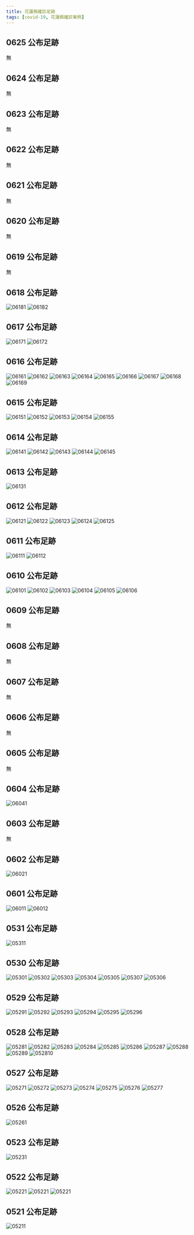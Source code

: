 ```yaml
---
title: 花蓮縣確診足跡
tags: [covid-19, 花蓮縣確診案例]
---
```

## 0625 公布足跡
無
## 0624 公布足跡
無
## 0623 公布足跡
無
## 0622 公布足跡
無
## 0621 公布足跡
無
## 0620 公布足跡
無
## 0619 公布足跡
無
## 0618 公布足跡
![06181](https://scontent.ftpe7-3.fna.fbcdn.net/v/t1.6435-9/195533633_4245404378831424_7872173763837863061_n.jpg?_nc_cat=102&ccb=1-3&_nc_sid=730e14&_nc_ohc=MV-k7vcb_PwAX8Hcvs-&_nc_ht=scontent.ftpe7-3.fna&oh=75e6f5838b7738fe86380e5602966ce1&oe=60D1AA6A)
![06182](https://scontent.ftpe7-1.fna.fbcdn.net/v/t1.6435-9/195853277_4245404398831422_3685732126353423202_n.jpg?_nc_cat=100&ccb=1-3&_nc_sid=730e14&_nc_ohc=-cbBbiFauKcAX9CqwBl&_nc_ht=scontent.ftpe7-1.fna&oh=bb4b996ebf41c70baa6bf6e7efd6cd5f&oe=60D0BF11)
## 0617 公布足跡
![06171](https://scontent.ftpe7-3.fna.fbcdn.net/v/t1.6435-9/131382399_4242493275789201_1495548716611951041_n.jpg?_nc_cat=103&ccb=1-3&_nc_sid=730e14&_nc_ohc=emXdrJKZTAgAX9rZY6F&_nc_ht=scontent.ftpe7-3.fna&oh=f267c2d3b0cd5678a6c14315756df55f&oe=60CF937E)
![06172](https://scontent.ftpe7-1.fna.fbcdn.net/v/t1.6435-9/194474225_4242493289122533_4384156748041141762_n.jpg?_nc_cat=100&ccb=1-3&_nc_sid=730e14&_nc_ohc=jp4OH4Cky2kAX99Mfh5&_nc_ht=scontent.ftpe7-1.fna&oh=71a1f569309eaf4409c570d9d7dda9b1&oe=60CF3839)
## 0616 公布足跡
![06161](https://scontent.ftpe7-1.fna.fbcdn.net/v/t1.6435-9/200930784_4239847382720457_6094045290758625377_n.jpg?_nc_cat=110&ccb=1-3&_nc_sid=730e14&_nc_ohc=_cdxT9ipra0AX83oTrk&_nc_ht=scontent.ftpe7-1.fna&oh=25a6940f7b17fc39478f602188a6bd53&oe=60CEF81A)
![06162](https://scontent.ftpe7-1.fna.fbcdn.net/v/t1.6435-9/195130048_4239847409387121_3964836412637481095_n.jpg?_nc_cat=106&ccb=1-3&_nc_sid=730e14&_nc_ohc=N3FWt0UrTlUAX-G3fgV&_nc_ht=scontent.ftpe7-1.fna&oh=8b14aa6484dff84d0be8f623733c2c9a&oe=60CF5A87)
![06163](https://scontent.ftpe7-3.fna.fbcdn.net/v/t1.6435-9/194911925_4239847416053787_4526896659967243553_n.jpg?_nc_cat=103&ccb=1-3&_nc_sid=730e14&_nc_ohc=x9SYkOuYkDsAX_4jzWp&_nc_ht=scontent.ftpe7-3.fna&oh=e98eb88b9c6c8ad1b4d735e2100d1a66&oe=60CF2552)
![06164](https://scontent.ftpe7-1.fna.fbcdn.net/v/t1.6435-9/194675000_4239847396053789_7975580846607681911_n.jpg?_nc_cat=110&ccb=1-3&_nc_sid=730e14&_nc_ohc=L6ymI13sMfwAX8K7Dzw&tn=rJmxBGEwxe0SUA4G&_nc_ht=scontent.ftpe7-1.fna&oh=d974bb2092974e292a2402487ae5fe26&oe=60CDD93F)
![06165](https://scontent.ftpe7-3.fna.fbcdn.net/v/t1.6435-9/200094922_4239847412720454_7426431978086728877_n.jpg?_nc_cat=103&ccb=1-3&_nc_sid=730e14&_nc_ohc=kZpTPUip8hcAX_YgTPx&tn=rJmxBGEwxe0SUA4G&_nc_ht=scontent.ftpe7-3.fna&oh=d162ab6ca7eda24d358e9c4e40d04223&oe=60CEABA1)
![06166](https://scontent.ftpe7-1.fna.fbcdn.net/v/t1.6435-9/196948430_4239847669387095_2424365196592027626_n.jpg?_nc_cat=100&ccb=1-3&_nc_sid=730e14&_nc_ohc=yltqzhIDa8QAX_zRpZj&_nc_ht=scontent.ftpe7-1.fna&oh=e7b896a7a2afb198ef50d9385a968869&oe=60CE2510)
![06167](https://scontent.ftpe7-2.fna.fbcdn.net/v/t1.6435-9/198902449_4239847682720427_1098676667836127609_n.jpg?_nc_cat=109&ccb=1-3&_nc_sid=730e14&_nc_ohc=-NRHONMfhtQAX_gSLYj&_nc_ht=scontent.ftpe7-2.fna&oh=08716ed8faad464d3c7722c37c09e43c&oe=60CEDA8B)
![06168](https://scontent.ftpe7-2.fna.fbcdn.net/v/t1.6435-9/196530773_4239847676053761_695590613988512094_n.jpg?_nc_cat=109&ccb=1-3&_nc_sid=730e14&_nc_ohc=QQUHXKTUTuwAX8WXmRt&_nc_ht=scontent.ftpe7-2.fna&oh=6112ad46627c0b2118d80dcf64bd7690&oe=60CEA10D)
![06169](https://scontent.ftpe7-1.fna.fbcdn.net/v/t1.6435-9/197361550_4239847662720429_9146111388143687767_n.jpg?_nc_cat=100&ccb=1-3&_nc_sid=730e14&_nc_ohc=GQa6UqIixREAX_BXHnA&tn=rJmxBGEwxe0SUA4G&_nc_ht=scontent.ftpe7-1.fna&oh=98a4a0dbb61d6e23462a4676e5a62573&oe=60CEC1FA)
## 0615 公布足跡
![06151](https://scontent.ftpe8-1.fna.fbcdn.net/v/t1.6435-9/199678869_4237201149651747_140366191465639627_n.jpg?_nc_cat=108&ccb=1-3&_nc_sid=730e14&_nc_ohc=_a64XaP0tigAX-SxWcA&tn=iAodmyEv752TGOIn&_nc_ht=scontent.ftpe8-1.fna&oh=3a497f5116bd41d0444c87c913a44d16&oe=60CCB2B5)
![06152](https://scontent.ftpe8-3.fna.fbcdn.net/v/t1.6435-9/197366002_4237112436327285_2271187558654050127_n.jpg?_nc_cat=106&ccb=1-3&_nc_sid=730e14&_nc_ohc=2YO3dOZRzdIAX98Wv81&_nc_ht=scontent.ftpe8-3.fna&oh=51cf7599325e655691fdb99f9ba65f5d&oe=60CD2BF3)
![06153](https://scontent.ftpe8-3.fna.fbcdn.net/v/t1.6435-9/199643005_4237112526327276_513636595326626852_n.jpg?_nc_cat=106&ccb=1-3&_nc_sid=730e14&_nc_ohc=jIRCXJwsHd0AX_27qRq&_nc_ht=scontent.ftpe8-3.fna&oh=2fbd56bd20557550b5060c8328e543c0&oe=60CE27F3)
![06154](https://scontent.ftpe8-2.fna.fbcdn.net/v/t1.6435-9/191500327_4237112522993943_3126622282953148659_n.jpg?_nc_cat=100&ccb=1-3&_nc_sid=730e14&_nc_ohc=AWjZ9IBeQRwAX_omlHA&_nc_ht=scontent.ftpe8-2.fna&oh=6c29081517fdecc86c2aaf89f857a268&oe=60CCB8E7)
![06155](https://scontent.ftpe8-3.fna.fbcdn.net/v/t1.6435-9/195833593_4237112632993932_5285641457208757090_n.jpg?_nc_cat=111&ccb=1-3&_nc_sid=730e14&_nc_ohc=l1nFMBdXwQkAX-_Qepe&_nc_ht=scontent.ftpe8-3.fna&oh=6dc7bf1f6b65a5d7d96bc9bba4a37895&oe=60CC9134)
## 0614 公布足跡
![06141](https://scontent.ftpe8-4.fna.fbcdn.net/v/t1.6435-9/198091072_4234523906586138_6999107895734137728_n.jpg?_nc_cat=110&ccb=1-3&_nc_sid=730e14&_nc_ohc=Bve37C2iojYAX--i2pQ&_nc_ht=scontent.ftpe8-4.fna&oh=c04464ec90f9194c37ce3b8b5d60f463&oe=60CCB0FD)
![06142](https://scontent.ftpe8-4.fna.fbcdn.net/v/t1.6435-9/199052615_4234523943252801_3728929770303828904_n.jpg?_nc_cat=104&ccb=1-3&_nc_sid=730e14&_nc_ohc=EOmGqn_YyXcAX-TLj5n&tn=iAodmyEv752TGOIn&_nc_ht=scontent.ftpe8-4.fna&oh=f1efebd791e856b60f07d5780297b052&oe=60CBD65B)
![06143](https://scontent.ftpe8-4.fna.fbcdn.net/v/t1.6435-9/194210353_4234524106586118_7374111722835041547_n.jpg?_nc_cat=102&ccb=1-3&_nc_sid=730e14&_nc_ohc=oCOcPq7J2Q4AX-o51jE&_nc_ht=scontent.ftpe8-4.fna&oh=d2baf7958b313bd41d11bf3363f8cfb0&oe=60CC8825)
![06144](https://scontent.ftpe8-2.fna.fbcdn.net/v/t1.6435-9/196748848_4234524303252765_5617494429240186793_n.jpg?_nc_cat=103&ccb=1-3&_nc_sid=730e14&_nc_ohc=6hSUeQxD6KQAX-qgB49&_nc_ht=scontent.ftpe8-2.fna&oh=b4ab186c93f9f57812c59be082f71ad6&oe=60CBDE37)
![06145](https://scontent.ftpe8-3.fna.fbcdn.net/v/t1.6435-9/200214425_4234524346586094_9042519379253527292_n.jpg?_nc_cat=111&ccb=1-3&_nc_sid=730e14&_nc_ohc=V66Q8-y-yuIAX8XmSKo&_nc_ht=scontent.ftpe8-3.fna&oh=48886901e08d09bf5a9720d6faaa4378&oe=60CB95ED)
## 0613 公布足跡
![06131](https://scontent.ftpe7-3.fna.fbcdn.net/v/t1.6435-9/197531379_4231909786847550_6710945275056537251_n.jpg?_nc_cat=103&ccb=1-3&_nc_sid=730e14&_nc_ohc=FzQf5B8FVPAAX9CCSa0&_nc_ht=scontent.ftpe7-3.fna&oh=20cacf9966c2610fb995391bc94ccfc6&oe=60CA839C)
## 0612 公布足跡
![06121](https://scontent.ftpe7-3.fna.fbcdn.net/v/t1.6435-9/191069706_4229180587120470_5488252408427815977_n.jpg?_nc_cat=103&ccb=1-3&_nc_sid=730e14&_nc_ohc=7K9Am9YNswsAX-B5Eaw&_nc_ht=scontent.ftpe7-3.fna&oh=fd82a663e9b3fbf7b2557ca2ecc25785&oe=60C9341B)
![06122](https://scontent.ftpe7-4.fna.fbcdn.net/v/t1.6435-9/199018420_4229180673787128_1477678857665185635_n.jpg?_nc_cat=105&ccb=1-3&_nc_sid=730e14&_nc_ohc=yvOfk7ol2zEAX99Ugsd&_nc_ht=scontent.ftpe7-4.fna&oh=676ec544a3858706411d7a7314f21aaf&oe=60C9A644)
![06123](https://scontent.ftpe7-1.fna.fbcdn.net/v/t1.6435-9/193983107_4229180700453792_4209216904217701417_n.jpg?_nc_cat=100&ccb=1-3&_nc_sid=730e14&_nc_ohc=ByTMVgu2OqYAX_aMfHU&_nc_ht=scontent.ftpe7-1.fna&oh=476ac604f4eebc1a6d41c87d26c772f1&oe=60C9DD79)
![06124](https://scontent.ftpe7-3.fna.fbcdn.net/v/t1.6435-9/192460245_4229180777120451_7075063246376376300_n.jpg?_nc_cat=102&ccb=1-3&_nc_sid=730e14&_nc_ohc=Uz3vCfSAyPcAX_S-8GN&_nc_ht=scontent.ftpe7-3.fna&oh=57633114dbd81f65d758ecb3b1d1ca3a&oe=60CA282C)
![06125](https://scontent.ftpe7-2.fna.fbcdn.net/v/t1.6435-9/194355418_4229180807120448_3270290966872740968_n.jpg?_nc_cat=111&ccb=1-3&_nc_sid=730e14&_nc_ohc=0s5HE1iYVtkAX9pzGrR&_nc_ht=scontent.ftpe7-2.fna&oh=dc36a76eb11586c50452132cdcc80ea0&oe=60C946A3)
## 0611 公布足跡
![06111](https://scontent.ftpe7-2.fna.fbcdn.net/v/t1.6435-9/199658363_4226178120754050_5209579760979322274_n.jpg?_nc_cat=109&ccb=1-3&_nc_sid=730e14&_nc_ohc=y3whkawettcAX-NS4rw&_nc_ht=scontent.ftpe7-2.fna&oh=9596e0fcfb1d7252c5d0619ea4ef7a56&oe=60C92504)
![06112](https://scontent.ftpe7-3.fna.fbcdn.net/v/t1.6435-9/198178999_4226178214087374_2131348928298057301_n.jpg?_nc_cat=108&ccb=1-3&_nc_sid=730e14&_nc_ohc=61BOOO_HIZkAX9Y1caU&_nc_oc=AQkCrrdTM4IjPIfteRulxI9EYZnHH5aQzRIZuZaAxh2DLKf4gD8iWxnMNEaccKgL6Ek&_nc_ht=scontent.ftpe7-3.fna&oh=b08a1d5bbc516abe5916c4a4636a5e94&oe=60C8CAC5)
## 0610 公布足跡
![06101](https://scontent.ftpe8-3.fna.fbcdn.net/v/t1.6435-9/191112996_4223530331018829_7179536179491554145_n.jpg?_nc_cat=111&ccb=1-3&_nc_sid=730e14&_nc_ohc=MHkZCDBGXNYAX9wTnIX&_nc_ht=scontent.ftpe8-3.fna&oh=3f740387406a853767c9b50b50c633a0&oe=60E613BB)
![06102](https://scontent.ftpe8-1.fna.fbcdn.net/v/t1.6435-9/192520767_4223530324352163_7441119602095046906_n.jpg?_nc_cat=108&ccb=1-3&_nc_sid=730e14&_nc_ohc=MyrUIw0bDs8AX_Uv3JS&_nc_ht=scontent.ftpe8-1.fna&oh=b3c1a82aad2b862d4edbe46b9b776a71&oe=60E8B30C)
![06103](https://scontent.ftpe8-4.fna.fbcdn.net/v/t1.6435-9/196297159_4223530344352161_21742879595924304_n.jpg?_nc_cat=110&ccb=1-3&_nc_sid=730e14&_nc_ohc=FdTUjGfXpaIAX9SE1sY&_nc_ht=scontent.ftpe8-4.fna&oh=0e3bc53cc4b022a04b60df3ed5fbac21&oe=60E87CDD)
![06104](https://scontent.ftpe8-2.fna.fbcdn.net/v/t1.6435-9/191338130_4223529994352196_4240294267625713077_n.jpg?_nc_cat=100&ccb=1-3&_nc_sid=730e14&_nc_ohc=P5HQwLxgBDMAX8gLj-F&_nc_ht=scontent.ftpe8-2.fna&oh=1a118719d0b1b328bbf6a3feddf63c6f&oe=60E811CD)
![06105](https://scontent.ftpe8-2.fna.fbcdn.net/v/t1.6435-9/197422884_4223530014352194_4292080017773327840_n.jpg?_nc_cat=103&ccb=1-3&_nc_sid=730e14&_nc_ohc=3H-oe0rjkpcAX9LbRw1&tn=iAodmyEv752TGOIn&_nc_ht=scontent.ftpe8-2.fna&oh=6e6559fe54e847659adb90f62664da15&oe=60E5F1E0)
![06106](https://scontent.ftpe8-3.fna.fbcdn.net/v/t1.6435-9/193459646_4223530471018815_4233012124117606396_n.jpg?_nc_cat=106&ccb=1-3&_nc_sid=730e14&_nc_ohc=_vHDMXeTkacAX8prxIB&_nc_ht=scontent.ftpe8-3.fna&oh=ee72fae60ade48572e6ba11fa6172200&oe=60E96613)
## 0609 公布足跡
無
## 0608 公布足跡
無
## 0607 公布足跡
無
## 0606 公布足跡
無
## 0605 公布足跡
無

## 0604 公布足跡
![06041](https://scontent.ftpe7-4.fna.fbcdn.net/v/t1.6435-9/190230253_4206382539400275_6800228805878842908_n.jpg?_nc_cat=105&ccb=1-3&_nc_sid=730e14&_nc_ohc=8sgkaBKYEsAAX8jVg_s&_nc_ht=scontent.ftpe7-4.fna&oh=784110fb642bf317c611dbdcd33f999a&oe=60E00BA1)
## 0603 公布足跡
無
## 0602 公布足跡
![06021](https://scontent.ftpe8-2.fna.fbcdn.net/v/t1.6435-9/190766552_4200404823331380_8675915783229333560_n.jpg?_nc_cat=101&ccb=1-3&_nc_sid=730e14&_nc_ohc=seU4dwKafssAX93deV8&_nc_ht=scontent.ftpe8-2.fna&oh=8318a68ed1e1ee67b15617efbfafe6c2&oe=60DE7B06)
## 0601 公布足跡
![06011](https://scontent.ftpe8-4.fna.fbcdn.net/v/t1.6435-9/189121090_4197665233605339_968513704276518589_n.jpg?_nc_cat=110&ccb=1-3&_nc_sid=730e14&_nc_ohc=qPt6pHgJmrcAX9vETEn&tn=iAodmyEv752TGOIn&_nc_ht=scontent.ftpe8-4.fna&oh=3e14ede86325fe5a370534e943115694&oe=60DBC988)
![06012](https://scontent.ftpe8-3.fna.fbcdn.net/v/t1.6435-9/190052319_4197665256938670_3402845974120598075_n.jpg?_nc_cat=106&ccb=1-3&_nc_sid=730e14&_nc_ohc=UU5KbqwtuxAAX8aa6Ro&_nc_ht=scontent.ftpe8-3.fna&oh=c840a87c8ac2e8298dd6af8bd7447d8f&oe=60DA0403)
## 0531 公布足跡
![05311](https://scontent.ftpe8-1.fna.fbcdn.net/v/t1.6435-9/187184139_4194796690558860_7610057082215045848_n.jpg?_nc_cat=108&ccb=1-3&_nc_sid=730e14&_nc_ohc=LnZCjJcgvpIAX8tzbSe&_nc_oc=AQk93y57lx9peO9KzihW6O9V20tImREeN_Khdk_3MnTbXTYMQxQRQC416GB-cI2dU_U&_nc_ht=scontent.ftpe8-1.fna&oh=63d8025ee26856ccc611fc77fcac5500&oe=60DBFC74)
## 0530 公布足跡
![05301](https://scontent.ftpe8-1.fna.fbcdn.net/v/t1.6435-9/186536027_4192090720829457_1434805841763903578_n.jpg?_nc_cat=105&ccb=1-3&_nc_sid=730e14&_nc_ohc=u6_qBKyxsVMAX-v0dAi&_nc_oc=AQkkykC_lBN0djXhTrRqChofujM2OSZyRIrWmfN3yCk0RmDYE4gVJwxzFRwuYxej7dM&tn=iAodmyEv752TGOIn&_nc_ht=scontent.ftpe8-1.fna&oh=b950535419d8d4ed9c761cdf0a80e828&oe=60D9D0FD)
![05302](https://scontent.ftpe8-1.fna.fbcdn.net/v/t1.6435-9/192567102_4192090704162792_7231594981747091872_n.jpg?_nc_cat=109&ccb=1-3&_nc_sid=730e14&_nc_ohc=wzhlCsKmQu4AX_6jms6&_nc_ht=scontent.ftpe8-1.fna&oh=a9346e5a5e1d8d8fa15377ebcf4851b8&oe=60D74B05)
![05303](https://scontent.ftpe8-3.fna.fbcdn.net/v/t1.6435-9/186525599_4192090817496114_5053438875027879102_n.jpg?_nc_cat=106&ccb=1-3&_nc_sid=730e14&_nc_ohc=T18_vGs6cgMAX8qbg-Z&_nc_ht=scontent.ftpe8-3.fna&oh=b791806f76428cd4c3b670e6546ba7ca&oe=60D8C632)
![05304](https://scontent.ftpe8-1.fna.fbcdn.net/v/t1.6435-9/188104084_4192090780829451_3738952545568881685_n.jpg?_nc_cat=105&ccb=1-3&_nc_sid=730e14&_nc_ohc=inE0A2UedPkAX8xYM_s&_nc_oc=AQkIm9SsipI-riM4imrl_4AW0rQEAG2C2Z9dzxgS_Ljvs8L084uIrHDuYvfYWlCslA0&_nc_ht=scontent.ftpe8-1.fna&oh=0aedede1b12e9aa036e15449c151d9da&oe=60D892AB)
![05305](https://scontent.ftpe8-2.fna.fbcdn.net/v/t1.6435-9/188465168_4192090880829441_5535077177423224385_n.jpg?_nc_cat=103&ccb=1-3&_nc_sid=730e14&_nc_ohc=yPw-PqxLmXkAX95uZfB&_nc_ht=scontent.ftpe8-2.fna&oh=64e064702461d6194c75b98a911454b6&oe=60D7D118)
![05307](https://scontent.ftpe8-3.fna.fbcdn.net/v/t1.6435-9/189972649_4192090884162774_8091366718911485665_n.jpg?_nc_cat=107&ccb=1-3&_nc_sid=730e14&_nc_ohc=HW_Tkl88rg0AX-e8UK_&_nc_ht=scontent.ftpe8-3.fna&oh=293c5dbd556675b040067f20d7c885e2&oe=60D92466)
![05306](https://scontent.ftpe8-3.fna.fbcdn.net/v/t1.6435-9/189291589_4192091014162761_6549534009363556499_n.jpg?_nc_cat=106&ccb=1-3&_nc_sid=730e14&_nc_ohc=cjI8DAQ5Rn8AX8tNYPk&_nc_ht=scontent.ftpe8-3.fna&oh=d0ef908ed2cb68a4eae257e3268bba44&oe=60DA4ED9)
## 0529 公布足跡
![05291](https://scontent.ftpe8-4.fna.fbcdn.net/v/t1.6435-9/191208191_4189353111103218_7926352459202770533_n.jpg?_nc_cat=104&ccb=1-3&_nc_sid=8bfeb9&_nc_ohc=pk_gBVviqYoAX97x3uM&_nc_ht=scontent.ftpe8-4.fna&oh=311ee5cb5772aca138eefd5a24931beb&oe=60D79EB2)
![05292](https://scontent.ftpe8-4.fna.fbcdn.net/v/t1.6435-9/186564180_4189353424436520_1351667407772123655_n.jpg?_nc_cat=110&ccb=1-3&_nc_sid=8bfeb9&_nc_ohc=LGqSLjaxCPYAX8ggHy7&_nc_ht=scontent.ftpe8-4.fna&oh=6521e4b675de1cffdfd878b8ac13622b&oe=60D82449)
![05293](https://scontent.ftpe8-3.fna.fbcdn.net/v/t1.6435-9/186522318_4189353647769831_4837622539362446737_n.jpg?_nc_cat=107&ccb=1-3&_nc_sid=8bfeb9&_nc_ohc=SXKGd7mLVK0AX97sL1j&_nc_ht=scontent.ftpe8-3.fna&oh=18b54d62738d153595fca4eed6107326&oe=60D8BC09)
![05294](https://scontent.ftpe8-4.fna.fbcdn.net/v/t1.6435-9/193339291_4189353471103182_1835652126338587234_n.jpg?_nc_cat=102&ccb=1-3&_nc_sid=8bfeb9&_nc_ohc=3Rpd0qN2to8AX_F_VIh&_nc_ht=scontent.ftpe8-4.fna&oh=46399c46ce5bd61fa5f38281615bbcac&oe=60D711AF)
![05295](https://scontent.ftpe8-2.fna.fbcdn.net/v/t1.6435-9/191972548_4189353594436503_6641911265309043355_n.jpg?_nc_cat=103&ccb=1-3&_nc_sid=8bfeb9&_nc_ohc=b2eVqrWSoB8AX-IObfv&_nc_oc=AQkcF2pS_Ha_4jzS1f2RRH-24oHv_M6G4bpE7tgSy2dKKv1l0pNcI5RQNC1JDh0zOmk&_nc_ht=scontent.ftpe8-2.fna&oh=c85f0f327007d8b2a2e6fcf685f19d88&oe=60D77DEA)
![05296](https://scontent.ftpe8-3.fna.fbcdn.net/v/t1.6435-9/188933529_4189353284436534_2595415052660541369_n.jpg?_nc_cat=106&ccb=1-3&_nc_sid=8bfeb9&_nc_ohc=BEl70vn4Gl8AX-NsBa4&_nc_ht=scontent.ftpe8-3.fna&oh=002068dcdf0f4fe8d0bf50c8418af15c&oe=60D614EB)
## 0528 公布足跡
![05281](https://scontent.ftpe8-4.fna.fbcdn.net/v/t1.6435-9/188509467_4185895598115636_881318290661454940_n.jpg?_nc_cat=102&ccb=1-3&_nc_sid=8bfeb9&_nc_ohc=72qTAdxsA24AX9b61OA&_nc_ht=scontent.ftpe8-4.fna&oh=70795a29235eecdc7dfeb5ad62e10439&oe=60D6491E)
![05282](https://scontent.ftpe8-4.fna.fbcdn.net/v/t1.6435-9/187458231_4185895154782347_8462137136136472789_n.jpg?_nc_cat=102&ccb=1-3&_nc_sid=8bfeb9&_nc_ohc=BYDI11lE58kAX_GVQQ3&tn=iAodmyEv752TGOIn&_nc_ht=scontent.ftpe8-4.fna&oh=92dab5b7c19acb5e5f6d09a91940dab1&oe=60D76CD9)
![05283](https://scontent.ftpe8-2.fna.fbcdn.net/v/t1.6435-9/188423380_4185894831449046_3114083965337682336_n.jpg?_nc_cat=103&ccb=1-3&_nc_sid=8bfeb9&_nc_ohc=qsHhzshHYZMAX-7Aw6m&_nc_ht=scontent.ftpe8-2.fna&oh=9024135654ff5b229a07fc23dc715360&oe=60D5EE80)
![05284](https://scontent.ftpe8-1.fna.fbcdn.net/v/t1.6435-9/190733689_4185895334782329_4182363209248859293_n.jpg?_nc_cat=108&ccb=1-3&_nc_sid=8bfeb9&_nc_ohc=9bEjicqeGyIAX-Itswd&_nc_ht=scontent.ftpe8-1.fna&oh=d12a46ce7f33194e975befee8d7ea34f&oe=60D628BB)
![05285](https://scontent.ftpe8-2.fna.fbcdn.net/v/t1.6435-9/190121607_4185895058115690_2762850198258006679_n.jpg?_nc_cat=101&ccb=1-3&_nc_sid=8bfeb9&_nc_ohc=ORwXkjHcLeMAX-6HnW6&_nc_ht=scontent.ftpe8-2.fna&oh=0c6e0b4639c34dc5f3f2cccb23fe51d1&oe=60D7132D)
![05286](https://scontent.ftpe8-1.fna.fbcdn.net/v/t1.6435-9/184257234_4185895574782305_567448743511311955_n.jpg?_nc_cat=105&ccb=1-3&_nc_sid=8bfeb9&_nc_ohc=gnN-uMGe3FoAX8bzbzs&_nc_ht=scontent.ftpe8-1.fna&oh=67ed797be0893e8e2d92d257b84c8828&oe=60D831CB)
![05287](https://scontent.ftpe8-4.fna.fbcdn.net/v/t1.6435-9/187248028_4185895378115658_3830071832543046122_n.jpg?_nc_cat=110&ccb=1-3&_nc_sid=8bfeb9&_nc_ohc=OC5b-YVmRvwAX89V20m&_nc_ht=scontent.ftpe8-4.fna&oh=37caf8313668e78bbc28167218cb716c&oe=60D776D8)
![05288](https://scontent.ftpe8-2.fna.fbcdn.net/v/t1.6435-9/189163628_4185895048115691_7321162584521528370_n.jpg?_nc_cat=101&ccb=1-3&_nc_sid=8bfeb9&_nc_ohc=VxRiczEhNi8AX-h2Yf1&_nc_ht=scontent.ftpe8-2.fna&oh=d6571c82d52fd8bab35574db718a2b20&oe=60D62F41)
![05289](https://scontent.ftpe8-4.fna.fbcdn.net/v/t1.6435-9/187609734_4185894944782368_8803360227139316528_n.jpg?_nc_cat=104&ccb=1-3&_nc_sid=8bfeb9&_nc_ohc=7PCN8ayWR0QAX-7dr_n&_nc_ht=scontent.ftpe8-4.fna&oh=e5ca383a4ea987221cc063b702ce212a&oe=60D6A3AA)
![052810](https://scontent.ftpe8-2.fna.fbcdn.net/v/t1.6435-9/190221649_4185894964782366_726332831088146880_n.jpg?_nc_cat=100&ccb=1-3&_nc_sid=8bfeb9&_nc_ohc=yDgKf_qSzlwAX8h08BT&_nc_ht=scontent.ftpe8-2.fna&oh=fa027daeb351640172d35a7a38374036&oe=60D5C54A)
## 0527 公布足跡

![05271](https://scontent.ftpe8-3.fna.fbcdn.net/v/t1.6435-9/191166300_4182862985085564_7759305023812764849_n.jpg?_nc_cat=107&ccb=1-3&_nc_sid=730e14&_nc_ohc=wEl7SnQJhrMAX_1WnJP&_nc_ht=scontent.ftpe8-3.fna&oh=5ea3c569b6ec8c284d24abf24368ae92&oe=60D36C32)
![05272](https://scontent.ftpe8-4.fna.fbcdn.net/v/t1.6435-9/192136069_4182863041752225_8439278509213116735_n.jpg?_nc_cat=102&ccb=1-3&_nc_sid=730e14&_nc_ohc=6KwwbRIV18YAX9dmFb8&_nc_ht=scontent.ftpe8-4.fna&oh=10524241dd0ff43c87c40f9b3b1cda65&oe=60D64565)
![05273](https://scontent.ftpe8-4.fna.fbcdn.net/v/t1.6435-9/192779170_4182863018418894_8482326196097272573_n.jpg?_nc_cat=104&ccb=1-3&_nc_sid=730e14&_nc_ohc=7Kj5NaRBLvMAX-oRI9b&_nc_ht=scontent.ftpe8-4.fna&oh=526a469a4bfff720365923e615a7162f&oe=60D5C19A)
![05274](https://scontent.ftpe8-2.fna.fbcdn.net/v/t1.6435-9/188062978_4182863025085560_3021121824211530135_n.jpg?_nc_cat=100&ccb=1-3&_nc_sid=730e14&_nc_ohc=f96kyjGoVUYAX9virmF&_nc_ht=scontent.ftpe8-2.fna&oh=c4a5f963b1e8e2ccd999849512a5ec8d&oe=60D3CB12)
![05275](https://scontent.ftpe8-4.fna.fbcdn.net/v/t1.6435-9/187608149_4182863165085546_4471357485179593363_n.jpg?_nc_cat=104&ccb=1-3&_nc_sid=730e14&_nc_ohc=TE1MubRqkYwAX_vMl8B&_nc_ht=scontent.ftpe8-4.fna&oh=2424927ce346cd2d925dca74167df9dd&oe=60D61F79)
![05276](https://scontent.ftpe8-2.fna.fbcdn.net/v/t1.6435-9/186534124_4182863015085561_8706899202692453346_n.jpg?_nc_cat=103&ccb=1-3&_nc_sid=730e14&_nc_ohc=gajasK2nIiIAX9LFR5V&_nc_ht=scontent.ftpe8-2.fna&oh=eeeab79ed77db4168269b9e3635d8fbc&oe=60D63C47)
![05277](https://scontent.ftpe8-1.fna.fbcdn.net/v/t1.6435-9/187156274_4182863188418877_2526494236257987700_n.jpg?_nc_cat=105&ccb=1-3&_nc_sid=730e14&_nc_ohc=luj6smGNM6sAX_SbyCu&_nc_ht=scontent.ftpe8-1.fna&oh=8f07cf53e8da6b70aeb008051637fce8&oe=60D5E7F2)
## 0526 公布足跡
![05261](https://scontent.ftpe8-2.fna.fbcdn.net/v/t1.6435-9/187502855_4179744458730750_6821641556641483054_n.jpg?_nc_cat=100&ccb=1-3&_nc_sid=8bfeb9&_nc_ohc=1xWVGBxECUIAX_Xitfa&_nc_ht=scontent.ftpe8-2.fna&oh=23ae9bda7bfbbddc5dc3f50a8a45702b&oe=60D57BA8)
## 0523 公布足跡
![05231](https://scontent.ftpe8-4.fna.fbcdn.net/v/t1.6435-9/185980401_4169948323043697_7848750662015600847_n.jpg?_nc_cat=1&ccb=1-3&_nc_sid=730e14&_nc_ohc=RFyoUQDsAtQAX8TBBq9&_nc_ht=scontent.ftpe8-4.fna&oh=08e2645e79d9da8f34c9b782c8cb6018&oe=60D1A418)
## 0522 公布足跡
![05221](https://scontent.ftpe8-4.fna.fbcdn.net/v/t1.6435-9/188341148_4166665780038618_546649106356520551_n.jpg?_nc_cat=1&ccb=1-3&_nc_sid=730e14&_nc_ohc=OqXc5Gn0md8AX9Rjjho&_nc_ht=scontent.ftpe8-4.fna&oh=5e224eb976eab45faf073794cda3d1ed&oe=60CD7C81)
![05221](https://scontent.ftpe8-4.fna.fbcdn.net/v/t1.6435-9/186052642_4166665803371949_2731349044518988394_n.jpg?_nc_cat=1&ccb=1-3&_nc_sid=730e14&_nc_ohc=GhvXro4rs2MAX8EuBEE&_nc_ht=scontent.ftpe8-4.fna&oh=5775d2cef6ce17b19daab29e1c7fcb06&oe=60CDF010)
![05221](https://scontent.ftpe8-4.fna.fbcdn.net/v/t1.6435-9/187110834_4166665796705283_8323451052717409201_n.jpg?_nc_cat=1&ccb=1-3&_nc_sid=730e14&_nc_ohc=wK8FjUCsn38AX9OAeXi&_nc_ht=scontent.ftpe8-4.fna&oh=6b73a73d447ddc7c142ce7ebbb83362f&oe=60CFF24F)
## 0521 公布足跡
![05211](https://scontent.ftpe8-3.fna.fbcdn.net/v/t1.6435-9/186486120_4163859206985942_5879193229508594834_n.jpg?_nc_cat=106&ccb=1-3&_nc_sid=8bfeb9&_nc_ohc=eXv6aw9AqWgAX9_tkEX&_nc_ht=scontent.ftpe8-3.fna&oh=708f149c07b45cac034e32680d66bfce&oe=60D03E98)
